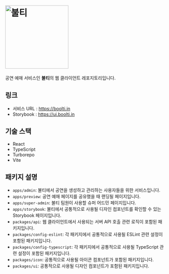 # <img src="https://github.com/Nexters/boolti-web/assets/2542730/54cc332c-daf2-44b5-afdd-b55f30b0fb10" alt="불티" width="200px" />

공연 예매 서비스인 **불티**의 웹 클라이언트 레포지토리입니다.

## 링크

- 서비스 URL : https://boolti.in
- Storybook : https://ui.boolti.in

## 기술 스택

- React
- TypeScript
- Turborepo
- Vite

## 패키지 설명

- `apps/admin`: 불티에서 공연을 생성하고 관리하는 사용자들을 위한 서비스입니다.
- `apps/preview`: 공연 예매 페이지를 공유했을 때 랜딩될 페이지입니다.
- `apps/super-admin`: 불티 팀원이 사용할 슈퍼 어드민 페이지입니다.
- `apps/storybook`: 불티에서 공통적으로 사용될 디자인 컴포넌트를 확인할 수 있는 Storybook 페이지입니다.
- `packages/api`: 웹 클라이언트에서 사용되는 서버 API 호출 관련 로직이 포함된 패키지입니다.
- `packages/config-eslint`: 각 패키지에서 공통적으로 사용될 ESLint 관련 설정이 포함된 패키지입니다.
- `packages/config-typescript`: 각 패키지에서 공통적으로 사용될 TypeScript 관련 설정이 포함된 패키지입니다.
- `packages/icon`: 공통적으로 사용될 아이콘 컴포넌트가 포함된 패키지입니다.
- `packages/ui`: 공통적으로 사용될 디자인 컴포넌트가 포함된 패키지입니다.
